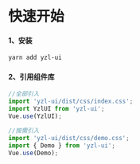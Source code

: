 # 快速开始

#### 1、安装

```bash
yarn add yzl-ui
```

#### 2、引用组件库
```javascript
//全部引入
import 'yzl-ui/dist/css/index.css';
import YzlUI from 'yzl-ui';
Vue.use(YzlUI);

//按需引入
import 'yzl-ui/dist/css/demo.css';
import { Demo } from 'yzl-ui';
Vue.use(Demo);
```
